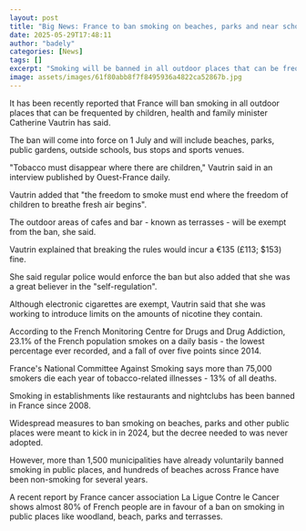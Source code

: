 ```yaml
---
layout: post
title: "Big News: France to ban smoking on beaches, parks and near schools"
date: 2025-05-29T17:48:11
author: "badely"
categories: [News]
tags: []
excerpt: "Smoking will be banned in all outdoor places that can be frequented by children from July, France's health minister said."
image: assets/images/61f80abb8f7f8495936a4822ca52867b.jpg
---
```


It has been recently reported that France will ban smoking in all outdoor places that can be frequented by children, health and family minister Catherine Vautrin has said. 

The ban will come into force on 1 July and will include beaches, parks, public gardens, outside schools, bus stops and sports venues.

"Tobacco must disappear where there are children," Vautrin said in an interview published by Ouest-France daily. 

Vautrin added that "the freedom to smoke must end where the freedom of children to breathe fresh air begins". 

The outdoor areas of cafes and bar - known as terrasses - will be exempt from the ban, she said.

Vautrin explained that breaking the rules would incur a €135 (£113; $153) fine. 

She said regular police would enforce the ban but also added that she was a great believer in the "self-regulation".

Although electronic cigarettes are exempt, Vautrin said that she was working to introduce limits on the amounts of nicotine they contain.

According to the French Monitoring Centre for Drugs and Drug Addiction, 23.1% of the French population smokes on a daily basis - the lowest percentage ever recorded, and a fall of over five points since 2014.

France's National Committee Against Smoking says more than 75,000 smokers die each year of tobacco-related illnesses - 13% of all deaths.

Smoking in establishments like restaurants and nightclubs has been banned in France since 2008.

Widespread measures to ban smoking on beaches, parks and other public places were meant to kick in in 2024, but the decree needed to was never adopted.

However, more than 1,500 municipalities have already voluntarily banned smoking in public places, and hundreds of beaches across France have been non-smoking for several years. 

A recent report by France cancer association La Ligue Contre le Cancer shows almost 80% of French people are in favour of a ban on smoking in public places like woodland, beach, parks and terrasses. 

